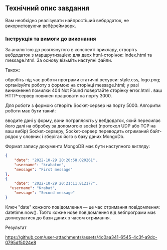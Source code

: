 ## Технічний опис завдання

Вам необхідно реалізувати найпростіший вебдодаток, не використовуючи вебфреймворк.

### Інструкція та вимоги до виконання

За аналогією до розглянутого в конспекті прикладу, створіть вебдодаток з маршрутизацією для двох html-сторінок: index.html та message.html. За основу візьміть наступні файли.

Також:

обробіть під час роботи програми статичні ресурси: style.css, logo.png;
організуйте роботу з формою на сторінці message.html;
у разі виникнення помилки 404 Not Found повертайте сторінку error.html .
ваш HTTP-сервер повинен працювати на порту 3000.

Для роботи з формою створіть Socket-сервер на порту 5000. Алгоритм роботи має бути такий:

вводите дані у форму,
вони потрапляють у вебдодаток, який пересилає його далі на обробку за допомогою socket (протокол UDP або TCP на ваш вибір) Socket-серверу,
Socket-сервер переводить отриманий байт-рядок у словник і зберігає його в базу даних MongoDb.

Формат запису документа MongoDB має бути наступного вигляду:

```JSON
{  
	"date": "2022-10-29 20:20:58.020261",    
	"username": "krabaton",    
	"message": "First message"  
},  
{ 
	"date": "2022-10-29 20:21:11.812177",
  "username": "Krabat",    
	"message": "Second message"  
}
```

Ключ "date" кожного повідомлення — це час отримання повідомлення: datetime.now(). Тобто кожне нове повідомлення від вебпрограми має дописуватися до бази даних з часом отримання.

Результат

https://github.com/user-attachments/assets/4c0aa341-6545-4c3f-a9dc-0795df5024e8



